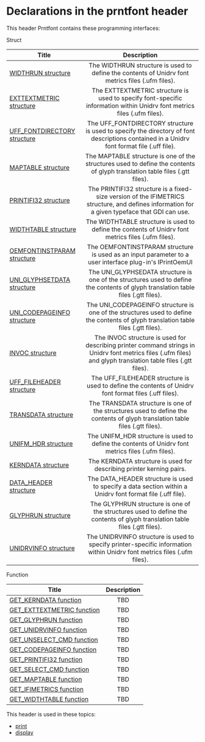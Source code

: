 # Declarations in the prntfont header
This header Prntfont contains these programming interfaces:

Struct

| Title        | Description    |
| ------------- |:-------------:|
| [WIDTHRUN structure](ns-prntfont--widthrun.md) | The WIDTHRUN structure is used to define the contents of Unidrv font metrics files (.ufm files). |
| [EXTTEXTMETRIC structure](ns-prntfont--exttextmetric.md) | The EXTTEXTMETRIC structure is used to specify font-specific information within Unidrv font metrics files (.ufm files). |
| [UFF_FONTDIRECTORY structure](ns-prntfont--uff-fontdirectory.md) | The UFF_FONTDIRECTORY structure is used to specify the directory of font descriptions contained in a Unidrv font format file (.uff file). |
| [MAPTABLE structure](ns-prntfont--maptable.md) | The MAPTABLE structure is one of the structures used to define the contents of glyph translation table files (.gtt files). |
| [PRINTIFI32 structure](ns-prntfont--printifi32.md) | The PRINTIFI32 structure is a fixed-size version of the IFIMETRICS structure, and defines information for a given typeface that GDI can use. |
| [WIDTHTABLE structure](ns-prntfont--widthtable.md) | The WIDTHTABLE structure is used to define the contents of Unidrv font metrics files (.ufm files). |
| [OEMFONTINSTPARAM structure](ns-prntfont--oemfontinstparam.md) | The OEMFONTINSTPARAM structure is used as an input parameter to a user interface plug-in's IPrintOemUI |
| [UNI_GLYPHSETDATA structure](ns-prntfont--uni-glyphsetdata.md) | The UNI_GLYPHSEDATA structure is one of the structures used to define the contents of glyph translation table files (.gtt files). |
| [UNI_CODEPAGEINFO structure](ns-prntfont--uni-codepageinfo.md) | The UNI_CODEPAGEINFO structure is one of the structures used to define the contents of glyph translation table files (.gtt files). |
| [INVOC structure](ns-prntfont--invoc.md) | The INVOC structure is used for describing printer command strings in Unidrv font metrics files (.ufm files) and glyph translation table files (.gtt files). |
| [UFF_FILEHEADER structure](ns-prntfont--uff-fileheader.md) | The UFF_FILEHEADER structure is used to define the contents of Unidrv font format files (.uff files). |
| [TRANSDATA structure](ns-prntfont--transdata.md) | The TRANSDATA structure is one of the structures used to define the contents of glyph translation table files (.gtt files). |
| [UNIFM_HDR structure](ns-prntfont--unifm-hdr.md) | The UNIFM_HDR structure is used to define the contents of Unidrv font metrics files (.ufm files). |
| [KERNDATA structure](ns-prntfont--kerndata.md) | The KERNDATA structure is used for describing printer kerning pairs. |
| [DATA_HEADER structure](ns-prntfont--data-header.md) | The DATA_HEADER structure is used to specify a data section within a Unidrv font format file (.uff file). |
| [GLYPHRUN structure](ns-prntfont--glyphrun.md) | The GLYPHRUN structure is one of the structures used to define the contents of glyph translation table files (.gtt files). |
| [UNIDRVINFO structure](ns-prntfont--unidrvinfo.md) | The UNIDRVINFO structure is used to specify printer-specific information within Unidrv font metrics files (.ufm files). |
Function

| Title        | Description    |
| ------------- |:-------------:|
| [GET_KERNDATA function](nf-prntfont-get-kerndata.md) | TBD |
| [GET_EXTTEXTMETRIC function](nf-prntfont-get-exttextmetric.md) | TBD |
| [GET_GLYPHRUN function](nf-prntfont-get-glyphrun.md) | TBD |
| [GET_UNIDRVINFO function](nf-prntfont-get-unidrvinfo.md) | TBD |
| [GET_UNSELECT_CMD function](nf-prntfont-get-unselect-cmd.md) | TBD |
| [GET_CODEPAGEINFO function](nf-prntfont-get-codepageinfo.md) | TBD |
| [GET_PRINTIFI32 function](nf-prntfont-get-printifi32.md) | TBD |
| [GET_SELECT_CMD function](nf-prntfont-get-select-cmd.md) | TBD |
| [GET_MAPTABLE function](nf-prntfont-get-maptable.md) | TBD |
| [GET_IFIMETRICS function](nf-prntfont-get-ifimetrics.md) | TBD |
| [GET_WIDTHTABLE function](nf-prntfont-get-widthtable.md) | TBD |

This header is used in these topics:

- [print](..content/_print)
- [display](..content/_display)
